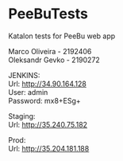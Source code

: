 # PeeBuTests
Katalon tests for PeeBu web app  

Marco Oliveira - 2192406  
Oleksandr Gevko - 2190272  

JENKINS:  
Url: <http://34.90.164.128>  
User: admin  
Password: mx8+ESg+  

Staging:  
Url: <http://35.240.75.182>  

Prod:  
Url: <http://35.204.181.188>  
